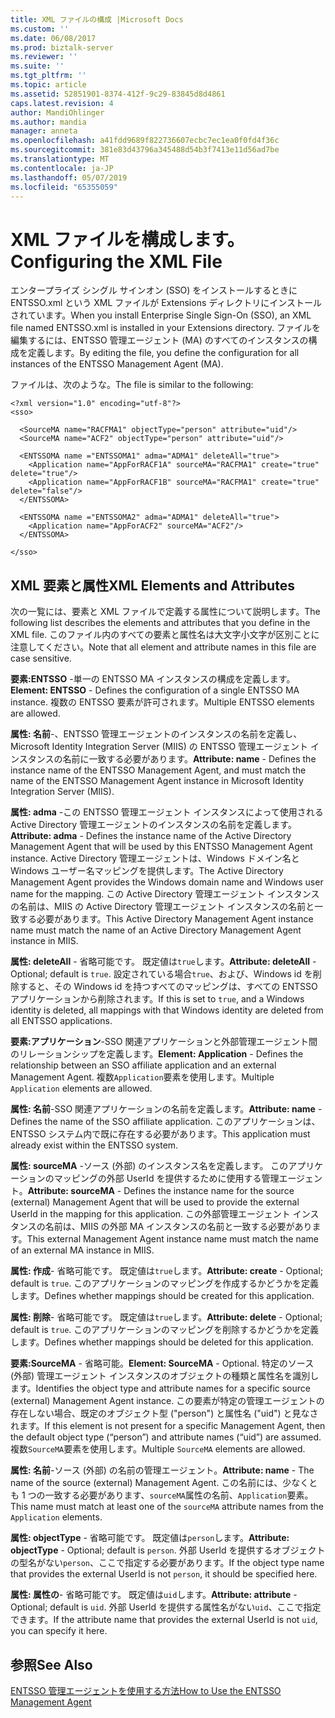 ```yaml
---
title: XML ファイルの構成 |Microsoft Docs
ms.custom: ''
ms.date: 06/08/2017
ms.prod: biztalk-server
ms.reviewer: ''
ms.suite: ''
ms.tgt_pltfrm: ''
ms.topic: article
ms.assetid: 52851901-8374-412f-9c29-83845d8d4861
caps.latest.revision: 4
author: MandiOhlinger
ms.author: mandia
manager: anneta
ms.openlocfilehash: a41fdd9689f822736607ecbc7ec1ea0f0fd4f36c
ms.sourcegitcommit: 381e83d43796a345488d54b3f7413e11d56ad7be
ms.translationtype: MT
ms.contentlocale: ja-JP
ms.lasthandoff: 05/07/2019
ms.locfileid: "65355059"
---
```

# <a name="configuring-the-xml-file"></a><span data-ttu-id="4bb72-102">XML ファイルを構成します。</span><span class="sxs-lookup"><span data-stu-id="4bb72-102">Configuring the XML File</span></span>
<span data-ttu-id="4bb72-103">エンタープライズ シングル サインオン (SSO) をインストールするときに ENTSSO.xml という XML ファイルが Extensions ディレクトリにインストールされています。</span><span class="sxs-lookup"><span data-stu-id="4bb72-103">When you install Enterprise Single Sign-On (SSO), an XML file named ENTSSO.xml is installed in your Extensions directory.</span></span> <span data-ttu-id="4bb72-104">ファイルを編集するには、ENTSSO 管理エージェント (MA) のすべてのインスタンスの構成を定義します。</span><span class="sxs-lookup"><span data-stu-id="4bb72-104">By editing the file, you define the configuration for all instances of the ENTSSO Management Agent (MA).</span></span>  
  
 <span data-ttu-id="4bb72-105">ファイルは、次のような。</span><span class="sxs-lookup"><span data-stu-id="4bb72-105">The file is similar to the following:</span></span>  
  
```  
<?xml version="1.0" encoding="utf-8"?>  
<sso>  
  
  <SourceMA name="RACFMA1" objectType="person" attribute="uid"/>  
  <SourceMA name="ACF2" objectType="person" attribute="uid"/>  
  
  <ENTSSOMA name ="ENTSSOMA1" adma="ADMA1" deleteAll="true">  
    <Application name="AppForRACF1A" sourceMA="RACFMA1" create="true" delete="true"/>  
    <Application name="AppForRACF1B" sourceMA="RACFMA1" create="true" delete="false"/>  
  </ENTSSOMA>  
  
  <ENTSSOMA name ="ENTSSOMA2" adma="ADMA1" deleteAll="true">  
    <Application name="AppForACF2" sourceMA="ACF2"/>  
  </ENTSSOMA>  
  
</sso>  
```  
  
## <a name="xml-elements-and-attributes"></a><span data-ttu-id="4bb72-106">XML 要素と属性</span><span class="sxs-lookup"><span data-stu-id="4bb72-106">XML Elements and Attributes</span></span>  
 <span data-ttu-id="4bb72-107">次の一覧には、要素と XML ファイルで定義する属性について説明します。</span><span class="sxs-lookup"><span data-stu-id="4bb72-107">The following list describes the elements and attributes that you define in the XML file.</span></span> <span data-ttu-id="4bb72-108">このファイル内のすべての要素と属性名は大文字小文字が区別ことに注意してください。</span><span class="sxs-lookup"><span data-stu-id="4bb72-108">Note that all element and attribute names in this file are case sensitive.</span></span>  
  
 <span data-ttu-id="4bb72-109">**要素:ENTSSO** -単一の ENTSSO MA インスタンスの構成を定義します。</span><span class="sxs-lookup"><span data-stu-id="4bb72-109">**Element: ENTSSO** - Defines the configuration of a single ENTSSO MA instance.</span></span> <span data-ttu-id="4bb72-110">複数の ENTSSO 要素が許可されます。</span><span class="sxs-lookup"><span data-stu-id="4bb72-110">Multiple ENTSSO elements are allowed.</span></span>  
  
 <span data-ttu-id="4bb72-111">**属性: 名前**-、ENTSSO 管理エージェントのインスタンスの名前を定義し、Microsoft Identity Integration Server (MIIS) の ENTSSO 管理エージェント インスタンスの名前に一致する必要があります。</span><span class="sxs-lookup"><span data-stu-id="4bb72-111">**Attribute: name** - Defines the instance name of the ENTSSO Management Agent, and must match the name of the ENTSSO Management Agent instance in Microsoft Identity Integration Server (MIIS).</span></span>  
  
 <span data-ttu-id="4bb72-112">**属性: adma** -この ENTSSO 管理エージェント インスタンスによって使用される Active Directory 管理エージェントのインスタンスの名前を定義します。</span><span class="sxs-lookup"><span data-stu-id="4bb72-112">**Attribute: adma** - Defines the instance name of the Active Directory Management Agent that will be used by this ENTSSO Management Agent instance.</span></span> <span data-ttu-id="4bb72-113">Active Directory 管理エージェントは、Windows ドメイン名と Windows ユーザー名マッピングを提供します。</span><span class="sxs-lookup"><span data-stu-id="4bb72-113">The Active Directory Management Agent provides the Windows domain name and Windows user name for the mapping.</span></span> <span data-ttu-id="4bb72-114">この Active Directory 管理エージェント インスタンスの名前は、MIIS の Active Directory 管理エージェント インスタンスの名前と一致する必要があります。</span><span class="sxs-lookup"><span data-stu-id="4bb72-114">This Active Directory Management Agent instance name must match the name of an Active Directory Management Agent instance in MIIS.</span></span>  
  
 <span data-ttu-id="4bb72-115">**属性: deleteAll** - 省略可能です。 既定値は`true`します。</span><span class="sxs-lookup"><span data-stu-id="4bb72-115">**Attribute: deleteAll** - Optional; default is `true`.</span></span> <span data-ttu-id="4bb72-116">設定されている場合`true`、および、Windows id を削除すると、その Windows id を持つすべてのマッピングは、すべての ENTSSO アプリケーションから削除されます。</span><span class="sxs-lookup"><span data-stu-id="4bb72-116">If this is set to `true`, and a Windows identity is deleted, all mappings with that Windows identity are deleted from all ENTSSO applications.</span></span>  
  
 <span data-ttu-id="4bb72-117">**要素:アプリケーション**-SSO 関連アプリケーションと外部管理エージェント間のリレーションシップを定義します。</span><span class="sxs-lookup"><span data-stu-id="4bb72-117">**Element: Application** - Defines the relationship between an SSO affiliate application and an external Management Agent.</span></span> <span data-ttu-id="4bb72-118">複数`Application`要素を使用します。</span><span class="sxs-lookup"><span data-stu-id="4bb72-118">Multiple `Application` elements are allowed.</span></span>  
  
 <span data-ttu-id="4bb72-119">**属性: 名前**-SSO 関連アプリケーションの名前を定義します。</span><span class="sxs-lookup"><span data-stu-id="4bb72-119">**Attribute: name** - Defines the name of the SSO affiliate application.</span></span> <span data-ttu-id="4bb72-120">このアプリケーションは、ENTSSO システム内で既に存在する必要があります。</span><span class="sxs-lookup"><span data-stu-id="4bb72-120">This application must already exist within the ENTSSO system.</span></span>  
  
 <span data-ttu-id="4bb72-121">**属性: sourceMA** -ソース (外部) のインスタンス名を定義します。 このアプリケーションのマッピングの外部 UserId を提供するために使用する管理エージェント。</span><span class="sxs-lookup"><span data-stu-id="4bb72-121">**Attribute: sourceMA** - Defines the instance name for the source (external) Management Agent that will be used to provide the external UserId in the mapping for this application.</span></span> <span data-ttu-id="4bb72-122">この外部管理エージェント インスタンスの名前は、MIIS の外部 MA インスタンスの名前と一致する必要があります。</span><span class="sxs-lookup"><span data-stu-id="4bb72-122">This external Management Agent instance name must match the name of an external MA instance in MIIS.</span></span>  
  
 <span data-ttu-id="4bb72-123">**属性: 作成**- 省略可能です。 既定値は`true`します。</span><span class="sxs-lookup"><span data-stu-id="4bb72-123">**Attribute: create** - Optional; default is `true`.</span></span> <span data-ttu-id="4bb72-124">このアプリケーションのマッピングを作成するかどうかを定義します。</span><span class="sxs-lookup"><span data-stu-id="4bb72-124">Defines whether mappings should be created for this application.</span></span>  
  
 <span data-ttu-id="4bb72-125">**属性: 削除**- 省略可能です。 既定値は`true`します。</span><span class="sxs-lookup"><span data-stu-id="4bb72-125">**Attribute: delete** - Optional; default is `true`.</span></span> <span data-ttu-id="4bb72-126">このアプリケーションのマッピングを削除するかどうかを定義します。</span><span class="sxs-lookup"><span data-stu-id="4bb72-126">Defines whether mappings should be deleted for this application.</span></span>  
  
 <span data-ttu-id="4bb72-127">**要素:SourceMA** - 省略可能。</span><span class="sxs-lookup"><span data-stu-id="4bb72-127">**Element: SourceMA** - Optional.</span></span> <span data-ttu-id="4bb72-128">特定のソース (外部) 管理エージェント インスタンスのオブジェクトの種類と属性名を識別します。</span><span class="sxs-lookup"><span data-stu-id="4bb72-128">Identifies the object type and attribute names for a specific source (external) Management Agent instance.</span></span> <span data-ttu-id="4bb72-129">この要素が特定の管理エージェントの存在しない場合、既定のオブジェクト型 ("person") と属性名 ("uid") と見なされます。</span><span class="sxs-lookup"><span data-stu-id="4bb72-129">If this element is not present for a specific Management Agent, then the default object type (“person”) and attribute names (“uid”) are assumed.</span></span> <span data-ttu-id="4bb72-130">複数`SourceMA`要素を使用します。</span><span class="sxs-lookup"><span data-stu-id="4bb72-130">Multiple `SourceMA` elements are allowed.</span></span>  
  
 <span data-ttu-id="4bb72-131">**属性: 名前**-ソース (外部) の名前の管理エージェント。</span><span class="sxs-lookup"><span data-stu-id="4bb72-131">**Attribute: name** - The name of the source (external) Management Agent.</span></span> <span data-ttu-id="4bb72-132">この名前には、少なくとも 1 つの一致する必要があります、`sourceMA`属性の名前、`Application`要素。</span><span class="sxs-lookup"><span data-stu-id="4bb72-132">This name must match at least one of the `sourceMA` attribute names from the `Application` elements.</span></span>  
  
 <span data-ttu-id="4bb72-133">**属性: objectType** - 省略可能です。 既定値は`person`します。</span><span class="sxs-lookup"><span data-stu-id="4bb72-133">**Attribute: objectType** - Optional; default is `person`.</span></span> <span data-ttu-id="4bb72-134">外部 UserId を提供するオブジェクトの型名がない`person`、ここで指定する必要があります。</span><span class="sxs-lookup"><span data-stu-id="4bb72-134">If the object type name that provides the external UserId is not `person`, it should be specified here.</span></span>  
  
 <span data-ttu-id="4bb72-135">**属性: 属性の**- 省略可能です。 既定値は`uid`します。</span><span class="sxs-lookup"><span data-stu-id="4bb72-135">**Attribute: attribute** - Optional; default is `uid`.</span></span> <span data-ttu-id="4bb72-136">外部 UserId を提供する属性名がない`uid`、ここで指定できます。</span><span class="sxs-lookup"><span data-stu-id="4bb72-136">If the attribute name that provides the external UserId is not `uid`, you can specify it here.</span></span>  
  
## <a name="see-also"></a><span data-ttu-id="4bb72-137">参照</span><span class="sxs-lookup"><span data-stu-id="4bb72-137">See Also</span></span>  
 [<span data-ttu-id="4bb72-138">ENTSSO 管理エージェントを使用する方法</span><span class="sxs-lookup"><span data-stu-id="4bb72-138">How to Use the ENTSSO Management Agent</span></span>](../core/how-to-use-the-entsso-management-agent.md)